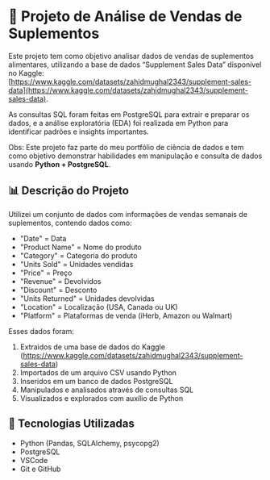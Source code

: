 # 💊 Projeto de Análise de Vendas de Suplementos

Este projeto tem como objetivo analisar dados de vendas de suplementos alimentares, utilizando a base de dados “Supplement Sales Data” disponível no Kaggle:[https://www.kaggle.com/datasets/zahidmughal2343/supplement-sales-data](https://www.kaggle.com/datasets/zahidmughal2343/supplement-sales-data).

As consultas SQL foram feitas em PostgreSQL para extrair e preparar os dados, e a análise exploratória (EDA) foi realizada em Python para identificar padrões e insights importantes.

Obs: Este projeto faz parte do meu portfólio de ciência de dados e tem como objetivo demonstrar habilidades em manipulação e consulta de dados usando **Python + PostgreSQL**.

## 📊 Descrição do Projeto

Utilizei um conjunto de dados com informações de vendas semanais de suplementos, contendo dados como:

- "Date" = Data
- "Product Name" = Nome do produto 
- "Category" = Categoria do produto
- "Units Sold" = Unidades vendidas
- "Price" = Preço
- "Revenue" = Devolvidos
- "Discount" = Desconto
- "Units Returned" = Unidades devolvidas
- "Location" = Localização (USA, Canada ou UK)
- "Platform" = Plataformas de venda (iHerb, Amazon ou Walmart)

Esses dados foram:

1. Extraidos de uma base de dados do Kaggle (https://www.kaggle.com/datasets/zahidmughal2343/supplement-sales-data)
2. Importados de um arquivo CSV usando Python
3. Inseridos em um banco de dados PostgreSQL
4. Manipulados e analisados através de consultas SQL
5. Visualizados e explorados com auxílio de Python

## 🔧 Tecnologias Utilizadas

- Python (Pandas, SQLAlchemy, psycopg2)
- PostgreSQL
- VSCode
- Git e GitHub
